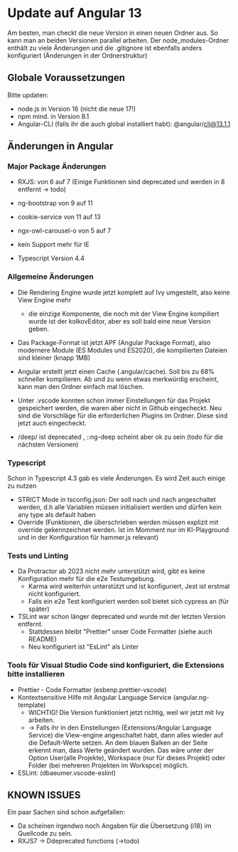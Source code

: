 # Update auf Angular 13

Am besten, man checkt die neue Version in einen neuen Ordner aus. So kann man an beiden Versionen parallel arbeiten.
Der node_modules-Ordner enthält zu viele Änderungen und die .gitignore ist ebenfalls anders konfiguriert (Änderungen in der Ordnerstruktur)

## Globale Voraussetzungen
Bitte updaten:

- node.js in Version 16 (nicht die neue 17!)
- npm mind. in Version 8.1
- Angular-CLI (falls ihr die auch global installiert habt): @angular/cli@13.1.1

## Änderungen in Angular

### Major Package Änderungen
- RXJS: von 6 auf 7 (Einige Funktionen sind deprecated und werden in 8 entfernt -> todo)
- ng-bootstrap von 9 auf 11 
- cookie-service von 11 auf 13
- ngx-owl-carousel-o von 5 auf 7

- kein Support mehr für IE
- Typescript Version 4.4

### Allgemeine Änderungen
- Die Rendering Engine wurde jetzt komplett auf Ivy umgestellt, also keine View Engine mehr
  - die einzige Komponente, die noch mit der View Engine kompiliert wurde ist der kolkovEditor, aber es soll bald eine neue Version geben.
- Das Package-Format ist jetzt APF (Angular Package Format), also modernere Module (ES Modules und ES2020), die kompilierten Dateien sind kleiner (knapp 1MB)
- Angular erstellt jetzt einen Cache (.angular/cache). Soll bis zu 68% schneller kompilieren. Ab und zu wenn etwas merkwürdig erscheint, kann man den Ordner einfach mal löschen.
- Unter .vscode konnten schon immer Einstellungen für das Projekt gespeichert werden, die waren aber nicht in Github eingecheckt. Neu sind die Vorschläge für die erforderlichen Plugins im Ordner. Diese sind jetzt auch eingecheckt.

- /deep/ ist deprecated , ::ng-deep scheint aber ok zu sein (todo für die nächsten Versionen)

### Typescript
Schon in Typescript 4.3 gab es viele Änderungen. Es wird Zeit auch einige zu nutzen
- STRICT Mode in tsconfig.json: Der soll nach und nach angeschaltet werden, d.h alle Variablen müssen initialisiert werden und dürfen kein any type als default haben
- Override (Funktionen, die überschrieben werden müssen explizit mit override gekennzeichnet werden. Ist im Momment nur im KI-Playground und in der Konfiguration für hammer.js relevant)


### Tests und Linting
- Da Protractor ab 2023 nicht mehr unterstützt wird, gibt es keine Konfiguration mehr für die e2e Testumgebung. 
  - Karma wird weiterhin unterstützt und ist konfiguriert, Jest ist erstmal nicht konfiguriert.
  - Falls ein e2e Test konfiguriert werden soll bietet sich cypress an (für später)
- TSLint war schon länger deprecated und wurde mit der letzten Version entfernt. 
  - Stattdessen bleibt "Prettier" unser Code Formatter (siehe auch README)
  - Neu konfiguriert ist "EsLint" als Linter


### Tools für Visual Studio Code sind konfiguriert, die Extensions bitte installieren
- Prettier - Code Formatter (esbenp.prettier-vscode) 
- Kontextsensitive Hilfe mit Angular Language Service (angular.ng-template)
  - WICHTIG! Die Version funktioniert jetzt richtig, weil wir jetzt mit Ivy arbeiten. 
  - -> Falls ihr in den Einstellungen (Extensions/Angular Language Service) die View-engine angeschaltet habt, dann alles wieder auf die Default-Werte setzen. An dem blauen Balken an der Seite erkennt man, dass Werte geändert wurden. Das wäre unter der Option User(alle Projekte), Workspace (nur für dieses Projekt) oder Folder (bei mehreren Projekten im Workspce) möglich.
- ESLint: (dbaeumer.vscode-eslint)

## KNOWN ISSUES 
Ein paar Sachen sind schon aufgefallen:    

- Da scheinen irgendwo noch Angaben für die Übersetzung (i18) im Quellcode zu sein.
- RXJS7 -> Ddeprecated functions (->todo)
